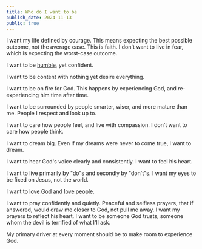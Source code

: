 ```yaml
---
title: Who do I want to be
publish_date: 2024-11-13
public: true
---
```


I want my life defined by courage. This means expecting the best possible outcome, not the average case. This is faith. I don't want to live in fear, which is expecting the worst-case outcome.

I want to be [humble](/true_humility), yet confident.

I want to be content with nothing yet desire everything.

I want to be on fire for God. This happens by experiencing God, and re-experiencing him time after time.

I want to be surrounded by people smarter, wiser, and more mature than me. People I respect and look up to.

I want to care how people feel, and live with compassion. I don't want to care how people think.

I want to dream big. Even if my dreams were never to come true, I want to dream.

I want to hear God's voice clearly and consistently. I want to feel his heart.

I want to live primarily by "do"s and secondly by "don't"s. I want my eyes to be fixed on Jesus, not the world.

I want to [love God](/character) and [love people](/isaiah_58).

I want to pray confidently and quietly. Peaceful and selfless prayers, that if answered, would draw me closer to God, not pull me away. I want my prayers to reflect his heart. I want to be someone God trusts, someone whom the devil is terrified of what I'll ask.

My primary driver at every moment should be to make room to experience God.